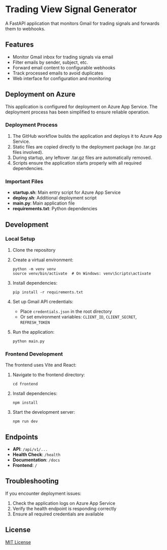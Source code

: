 # Trading View Signal Generator

A FastAPI application that monitors Gmail for trading signals and forwards them to webhooks.

## Features

* Monitor Gmail inbox for trading signals via email
* Filter emails by sender, subject, etc.
* Forward email content to configurable webhooks
* Track processed emails to avoid duplicates
* Web interface for configuration and monitoring

## Deployment on Azure

This application is configured for deployment on Azure App Service. The deployment process has been simplified to ensure reliable operation.

### Deployment Process

1. The GitHub workflow builds the application and deploys it to Azure App Service.
2. Static files are copied directly to the deployment package (no .tar.gz files involved).
3. During startup, any leftover .tar.gz files are automatically removed.
4. Scripts ensure the application starts properly with all required dependencies.

### Important Files

- **startup.sh**: Main entry script for Azure App Service
- **deploy.sh**: Additional deployment script
- **main.py**: Main application file
- **requirements.txt**: Python dependencies

## Development

### Local Setup

1. Clone the repository
2. Create a virtual environment:
   ```
   python -m venv venv
   source venv/bin/activate  # On Windows: venv\Scripts\activate
   ```
3. Install dependencies:
   ```
   pip install -r requirements.txt
   ```
4. Set up Gmail API credentials:
   - Place `credentials.json` in the root directory
   - Or set environment variables: `CLIENT_ID`, `CLIENT_SECRET`, `REFRESH_TOKEN`

5. Run the application:
   ```
   python main.py
   ```

### Frontend Development

The frontend uses Vite and React:

1. Navigate to the frontend directory:
   ```
   cd frontend
   ```
2. Install dependencies:
   ```
   npm install
   ```
3. Start the development server:
   ```
   npm run dev
   ```

## Endpoints

- **API**: `/api/v1/...`
- **Health Check**: `/health`
- **Documentation**: `/docs`
- **Frontend**: `/`

## Troubleshooting

If you encounter deployment issues:

1. Check the application logs on Azure App Service
2. Verify the health endpoint is responding correctly
3. Ensure all required credentials are available

## License

[MIT License](LICENSE)
